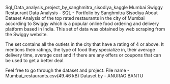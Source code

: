 Sql_Data_analysis_project_by_sanghmitra_sisodiya_kaggle
Mumbai Swiggy Restaurant Data Analysis - SQL - Portfolio by Sanghmitra Sisodiya 
About Dataset
Analysis of the top rated restaurants in the city of Mumbai according to Swiggy which is a popular online food ordering and delivery platform based in India. This set of data was obtained by web scraping from the Swiggy website.

The set contains all the outlets in the city that have a rating of 4 or above. It mentions their ratings, the type of food they specialize in, their average delivery time, average cost and if there are any offers or coupons that can be used to get a better deal.

Feel free to go through the dataset and project.
File name - Mumbai_restaurants.csv(49.46 kB)
Dataset by - ANURAG BANTU 
